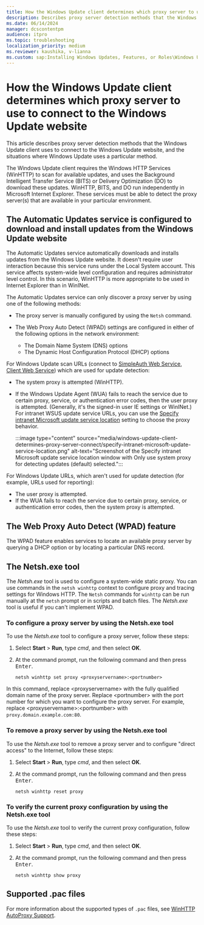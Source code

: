 ```yaml
---
title: How the Windows Update client determines which proxy server to use
description: Describes proxy server detection methods that the Windows Update client uses to connect to the Windows Update website, and the situations where Windows Update uses a particular method.
ms.date: 06/14/2024
manager: dcscontentpm
audience: itpro
ms.topic: troubleshooting
localization_priority: medium
ms.reviewer: kaushika, v-lianna
ms.custom: sap:Installing Windows Updates, Features, or Roles\Windows Update configuration, settings and management, csstroubleshoot
---
```

# How the Windows Update client determines which proxy server to use to connect to the Windows Update website

This article describes proxy server detection methods that the Windows Update client uses to connect to the Windows Update website, and the situations where Windows Update uses a particular method.

The Windows Update client requires the Windows HTTP Services (WinHTTP) to scan for available updates, and uses the Background Intelligent Transfer Service (BITS) or Delivery Optimization (DO) to download these updates. WinHTTP, BITS, and DO run independently in Microsoft Internet Explorer. These services must be able to detect the proxy server(s) that are available in your particular environment.

## The Automatic Updates service is configured to download and install updates from the Windows Update website

The Automatic Updates service automatically downloads and installs updates from the Windows Update website. It doesn't require user interaction because this service runs under the Local System account. This service affects system-wide level configuration and requires administrator level control. In this scenario, WinHTTP is more appropriate to be used in Internet Explorer than in WinINet.

The Automatic Updates service can only discover a proxy server by using one of the following methods:

- The proxy server is manually configured by using the `Netsh` command.
- The Web Proxy Auto Detect (WPAD) settings are configured in either of the following options in the network environment:

    - The Domain Name System (DNS) options
    - The Dynamic Host Configuration Protocol (DHCP) options

For Windows Update scan URLs (connect to [SimpleAuth Web Service](/openspecs/windows_protocols/ms-wusp/61235469-6c2f-4c08-9749-e35d52c16899), [Client Web Service](/openspecs/windows_protocols/ms-wusp/69093c08-da97-445e-a944-af0bef36e4ec)) which are used for update detection:

- The system proxy is attempted (WinHTTP).
- If the Windows Update Agent (WUA) fails to reach the service due to certain proxy, service, or authentication error codes, then the user proxy is attempted. (Generally, it's the signed-in user IE settings or WinINet.)
    For intranet WSUS update service URLs, you can use the [Specify intranet Microsoft update service location](/windows/deployment/update/waas-wu-settings#specify-intranet-microsoft-update-service-location) setting to choose the proxy behavior.

   :::image type="content" source="media/windows-update-client-determines-proxy-server-connect/specify-intranet-microsoft-update-service-location.png" alt-text="Screenshot of the Specify intranet Microsoft update service location window with Only use system proxy for detecting updates (default) selected.":::
  
For Windows Update URLs, which aren't used for update detection (for example, URLs used for reporting):

- The user proxy is attempted.
- If the WUA fails to reach the service due to certain proxy, service, or authentication error codes, then the system proxy is attempted.

## The Web Proxy Auto Detect (WPAD) feature

The WPAD feature enables services to locate an available proxy server by querying a DHCP option or by locating a particular DNS record.

## The Netsh.exe tool

The *Netsh.exe* tool is used to configure a system-wide static proxy. You can use commands in the `netsh winhttp` context to configure proxy and tracing settings for Windows HTTP. The `Netsh` commands for `winhttp` can be run manually at the `netsh` prompt or in scripts and batch files. The *Netsh.exe* tool is useful if you can't implement WPAD.

### To configure a proxy server by using the Netsh.exe tool

To use the *Netsh.exe* tool to configure a proxy server, follow these steps:

1. Select **Start** > **Run**, type *cmd*, and then select **OK**.
2. At the command prompt, run the following command and then press <kbd>Enter</kbd>.

    ```consle
    netsh winhttp set proxy <proxyservername>:<portnumber>
    ```

In this command, replace \<proxyservername\> with the fully qualified domain name of the proxy server. Replace \<portnumber\> with the port number for which you want to configure the proxy server. For example, replace \<proxyservername\>:\<portnumber\> with `proxy.domain.example.com:80`.

### To remove a proxy server by using the Netsh.exe tool

To use the *Netsh.exe* tool to remove a proxy server and to configure "direct access" to the Internet, follow these steps:

1. Select **Start** > **Run**, type *cmd*, and then select **OK**.
2. At the command prompt, run the following command and then press <kbd>Enter</kbd>.

    ```consle
    netsh winhttp reset proxy 
    ```

### To verify the current proxy configuration by using the Netsh.exe tool

To use the *Netsh.exe* tool to verify the current proxy configuration, follow these steps:

1. Select **Start** > **Run**, type *cmd*, and then select **OK**.
2. At the command prompt, run the following command and then press <kbd>Enter</kbd>.

    ```consle
    netsh winhttp show proxy
    ```

## Supported .pac files

For more information about the supported types of `.pac` files, see [WinHTTP AutoProxy Support](/windows/win32/winhttp/winhttp-autoproxy-support).
